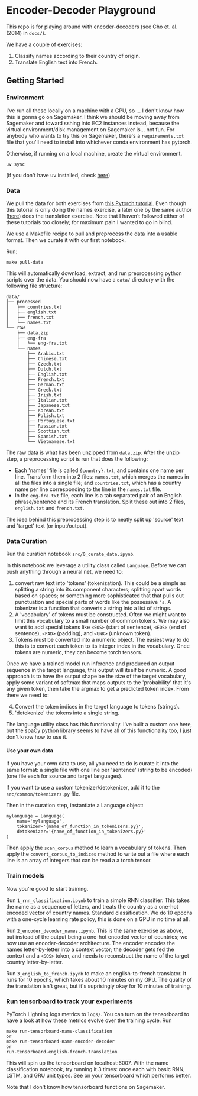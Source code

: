 # Encoder-Decoder Playground

This repo is for playing around with encoder-decoders (see Cho et. al. (2014) in `docs/`).

We have a couple of exercises:
1. Classify names according to their country of origin.
2. Translate English text into French.


## Getting Started 

### Environment

I've run all these locally on a machine with a GPU, so ... I don't know how this is gonna go on Sagemaker. I think we should be moving away from Sagemaker and toward sshing into EC2 instances instead, because the virtual environment/disk management on Sagemaker is... not fun. For anybody who wants to try this on Sagemaker, there's a `requirements.txt` file that you'll need to install into whichever conda environment has pytorch. 

Otherwise, if running on a local machine, create the virtual environment.

```
uv sync
```

(if you don't have uv installed, check [here](https://docs.astral.sh/uv/getting-started/installation/#__tabbed_1_1))



### Data

We pull the data for both exercises from [this Pytorch tutorial](https://pytorch.org/tutorials/intermediate/char_rnn_classification_tutorial.html). Even though this tutorial is only doing the names exercise, a later one by the same author ([here](https://pytorch.org/tutorials/intermediate/seq2seq_translation_tutorial.html)) does the translation exercise. Note that I haven't followed either of these tutorials too closely; for maximum pain I wanted to go in blind.

We use a Makefile recipe to pull and preprocess the data into a usable format. Then we curate it with our first notebook.

Run:

```
make pull-data
```

This will automatically download, extract, and run preprocessing python scripts over the data. You should now have a `data/` directory with the following file structure:

```
data/
├── processed
│   ├── countries.txt
│   ├── english.txt
│   ├── french.txt
│   └── names.txt
└── raw
    ├── data.zip
    ├── eng-fra
    │   └── eng-fra.txt
    └── names
        ├── Arabic.txt
        ├── Chinese.txt
        ├── Czech.txt
        ├── Dutch.txt
        ├── English.txt
        ├── French.txt
        ├── German.txt
        ├── Greek.txt
        ├── Irish.txt
        ├── Italian.txt
        ├── Japanese.txt
        ├── Korean.txt
        ├── Polish.txt
        ├── Portuguese.txt
        ├── Russian.txt
        ├── Scottish.txt
        ├── Spanish.txt
        └── Vietnamese.txt
```

The raw data is what has been unzipped from `data.zip`. After the unzip step, a preprocessing script is run that does the following:

- Each 'names' file is called `{country}.txt`, and contains one name per line. Transform them into 2 files: `names.txt`, which merges the names in all the files into a single file; and `countries.txt`, which has a country name per line corresponding to the line in the `names.txt` file.
- In the `eng-fra.txt` file, each line is a tab separated pair of an English phrase/sentence and its French translation. Split these out into 2 files, `english.txt` and `french.txt`.


The idea behind this preprocessing step is to neatly split up 'source' text and 'target' text (or input/output). 

### Data Curation

Run the curation notebook `src/0_curate_data.ipynb`.

In this notebook we leverage a utility class called `Language`. Before we can push anything through a neural net, we need to:
1. convert raw text into 'tokens' (tokenization). This could be a simple as splitting a string into its component characters; splitting apart words based on spaces; or something more sophisticated that that pulls out punctuation and special parts of words like the possessive `'s`. A tokenizer is a function that converts a string into a list of strings.
2. A 'vocabulary' of tokens must be constructed. Often we might want to limit this vocabulary to a small number of common tokens. We may also want to add special tokens like `<SOS>` (start of sentence), `<EOS>` (end of sentence), `<PAD>` (padding), and `<UNK>` (unknown token).
3. Tokens must be converted into a numeric object. The easiest way to do this is to convert each token to its integer index in the vocabulary. Once tokens are numeric, they can become torch tensors.

Once we have a trained model run inference and produced an output sequence in the target language, this output will itself be numeric. A good approach is to have the output shape be the size of the target vocabulary, apply some variant of softmax that maps outputs to the 'probability' that it's any given token, then take the argmax to get a predicted token index. From there we need to:

4. Convert the token indices in the target language to tokens (strings).
5. 'detokenize' the tokens into a single string.

The language utility class has this functionality. I've built a custom one here, but the spaCy python library seems to have all of this functionality too, I just don't know how to use it.

#### Use your own data

If you have your own data to use, all you need to do is curate it into the same format: a single file with one line per 'sentence' (string to be encoded) (one file each for source and target languages).

If you want to use a custom tokenizer/detokenizer, add it to the `src/common/tokenizers.py` file.

Then in the curation step, instantiate a Language object:

```
mylanguage = Language(
    name='mylanguage',
    tokenizer='{name_of_function_in_tokenizers.py}',
    detokenizer='{name_of_function_in_tokenizers.py}'
)
```

Then apply the `scan_corpus` method to learn a vocabulary of tokens. Then apply the `convert_corpus_to_indices` method to write out a file where each line is an array of integers that can be read a a torch tensor.

### Train models

Now you're good to start training. 

Run `1_rnn_classification.ipynb` to train a simple RNN classifier. This takes the name as a sequence of letters, and treats the country as a one-hot encoded vector of country names. Standard classification. We do 10 epochs with a one-cycle learning rate policy, this is done on a GPU in no time at all.

Run `2_encoder_decoder_names.ipynb`. This is the same exercise as above, but instead of the output being a one-hot encoded vector of countries; we now use an encoder-decoder architecture. The encoder encodes the names letter-by-letter into a context vector; the decoder gets fed the context and a `<SOS>` token, and needs to reconstruct the name of the target country letter-by-letter.

Run `3_english_to_french.ipynb` to make an english-to-french translator. It runs for 10 epochs, which takes about 10 minutes on my GPU. The quality of the translation isn't great, but it's suprisingly okay for 10 minutes of training.

### Run tensorboard to track your experiments

PyTorch Lighning logs metrics to `logs/`. You can turn on the tensorboard to have a look at how these metrics evolve over the training cycle. Run 

```
make run-tensorboard-name-classification
or
make run-tensorboard-name-encoder-decoder
or 
run-tensorboard-english-french-translation
```

This will spin up the tensorboard on localhost:6007. With the name classification notebook, try running it 3 times: once each with basic RNN, LSTM, and GRU unit types. See on your tensorboard which performs better.

Note that I don't know how tensorboard functions on Sagemaker.